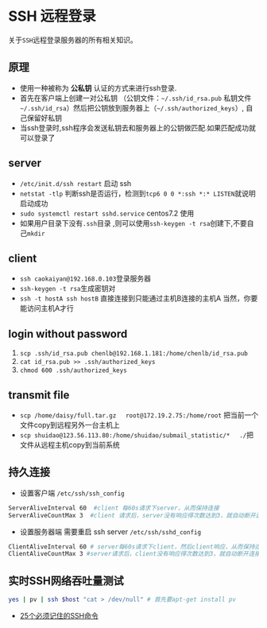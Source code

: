 # SSH 远程登录

关于`SSH`远程登录服务器的所有相关知识。

## 原理

- 使用一种被称为 **公私钥** 认证的方式来进行ssh登录. 
- 首先在客户端上创建一对公私钥 （公钥文件：`~/.ssh/id_rsa.pub` 私钥文件`~/.ssh/id_rsa`）然后把公钥放到服务器上（`~/.ssh/authorized_keys`）, 自己保留好私钥
- 当ssh登录时,ssh程序会发送私钥去和服务器上的公钥做匹配.如果匹配成功就可以登录了

## server

- `/etc/init.d/ssh restart`  启动 ssh
- `netstat -tlp` 判断ssh是否运行，检测到`tcp6 0 0 *:ssh *:* LISTEN`就说明启动成功
- `sudo systemctl restart sshd.service` centos7.2 使用
- 如果用户目录下没有`.ssh`目录 ,则可以使用`ssh-keygen -t rsa`创建下,不要自己`mkdir`

## client

- `ssh caokaiyan@192.168.0.103`登录服务器
- `ssh-keygen -t rsa`生成密钥对
- `ssh -t hostA ssh hostB` 直接连接到只能通过主机B连接的主机A 当然，你要能访问主机A才行

## login without password

1. `scp .ssh/id_rsa.pub chenlb@192.168.1.181:/home/chenlb/id_rsa.pub`
1. `cat id_rsa.pub >> .ssh/authorized_keys`
1. `chmod 600 .ssh/authorized_keys`

## transmit file

- `scp /home/daisy/full.tar.gz 　root@172.19.2.75:/home/root` 把当前一个文件copy到远程另外一台主机上
- `scp shuidao@123.56.113.80:/home/shuidao/submail_statistic/* 　./`把文件从远程主机copy到当前系统

## 持久连接

- 设置客户端 `/etc/ssh/ssh_config`

```bash
ServerAliveInterval 60  #client 每60s请求下server，从而保持连接
ServerAliveCountMax 3  #client 请求后，server没有响应得次数达到3，就自动断开连接
```

- 设置服务器端 需要重启 ssh server `/etc/ssh/sshd_config`

```bash
ClientAliveInterval 60 # server每60s请求下client，然后client响应，从而保持连接
ClientAliveCountMax 3 #server请求后，client没有响应得次数达到3，就自动断开连接
```

## 实时SSH网络吞吐量测试

```bash
yes | pv | ssh $host "cat > /dev/null" # 首先要apt-get install pv
```

- [25个必须记住的SSH命令](http://blog.urfix.com/25-ssh-commands-tricks/)
